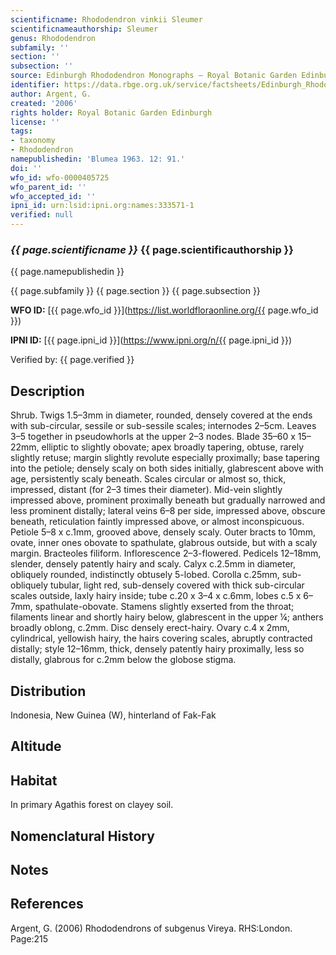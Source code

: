 ```yaml
---
scientificname: Rhododendron vinkii Sleumer
scientificnameauthorship: Sleumer
genus: Rhododendron
subfamily: ''
section: ''
subsection: ''
source: Edinburgh Rhododendron Monographs – Royal Botanic Garden Edinburgh
identifier: https://data.rbge.org.uk/service/factsheets/Edinburgh_Rhododendron_Monographs.xhtml
author: Argent, G.
created: '2006'
rights holder: Royal Botanic Garden Edinburgh
license: ''
tags:
- taxonomy
- Rhododendron
namepublishedin: 'Blumea 1963. 12: 91.'
doi: ''
wfo_id: wfo-0000405725
wfo_parent_id: ''
wfo_accepted_id: ''
ipni_id: urn:lsid:ipni.org:names:333571-1
verified: null
---
```

### _{{ page.scientificname }}_ {{ page.scientificauthorship }}
 {{ page.namepublishedin }}

{{ page.subfamily }} {{ page.section }} {{ page.subsection }}

**WFO ID:** [{{ page.wfo_id }}](https://list.worldfloraonline.org/{{ page.wfo_id }})

**IPNI ID:** [{{ page.ipni_id }}](https://www.ipni.org/n/{{ page.ipni_id }})

Verified by: {{ page.verified }}



## Description
Shrub. Twigs 1.5–3mm in diameter, rounded, densely covered at the ends with sub-circular, sessile or sub-sessile scales; internodes 2–5cm. Leaves 3–5 together in pseudowhorls at the upper 2–3 nodes. Blade 35–60 x 15–22mm, elliptic to slightly obovate; apex broadly tapering, obtuse, rarely slightly retuse; margin slightly revolute especially proximally; base tapering into the petiole; densely scaly on both sides initially, glabrescent above with age, persistently scaly beneath. Scales circular or almost so, thick, impressed, distant (for 2–3 times their diameter). Mid-vein slightly impressed above, prominent proximally beneath but gradually narrowed and less prominent distally; lateral veins 6–8 per side, impressed above, obscure beneath, reticulation faintly impressed above, or almost inconspicuous. Petiole 5–8 x c.1mm, grooved above, densely scaly. Outer bracts to 10mm, ovate, inner ones obovate to spathulate, glabrous outside, but with a scaly margin. Bracteoles filiform. Inflorescence 2–3-flowered. Pedicels 12–18mm, slender, densely patently hairy and scaly. Calyx c.2.5mm in diameter, obliquely rounded, indistinctly obtusely 5-lobed. Corolla c.25mm, sub-obliquely tubular, light red, sub-densely covered with thick sub-­circular scales outside, laxly hairy inside; tube c.20 x 3–4 x c.6mm, lobes c.5 x 6–7mm, spathulate-obovate. Stamens slightly exserted from the throat; filaments linear and shortly hairy below, glabrescent in the upper ¼; anthers broadly oblong, c.2mm. Disc densely erect-hairy. Ovary c.4 x 2mm, cylindrical, yellowish hairy, the hairs covering scales, abruptly contracted distally; style 12–16mm, thick, densely patently hairy proximally, less so distally, glabrous for c.2mm below the globose stigma.

## Distribution
Indonesia, New Guinea (W), hinterland of Fak-Fak

## Altitude


## Habitat
In primary Agathis forest on clayey soil.

## Nomenclatural History

                       
## Notes


## References

Argent, G. (2006) Rhododendrons of subgenus Vireya. RHS:London. Page:215
